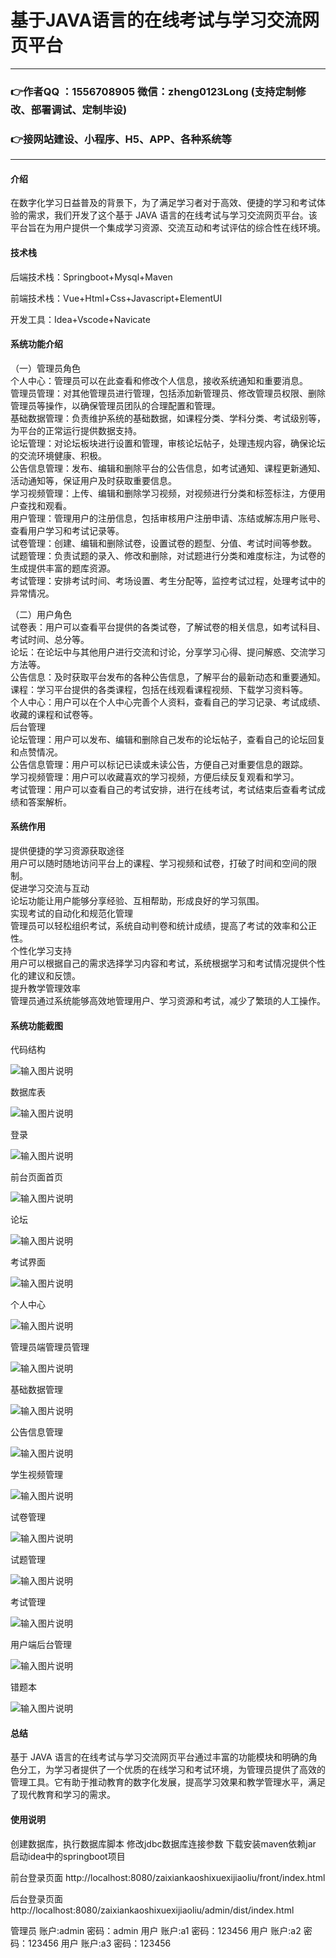 # 基于JAVA语言的在线考试与学习交流网页平台

---
### 👉作者QQ ：1556708905 微信：zheng0123Long (支持定制修改、部署调试、定制毕设)

### 👉接网站建设、小程序、H5、APP、各种系统等

---

#### 介绍

在数字化学习日益普及的背景下，为了满足学习者对于高效、便捷的学习和考试体验的需求，我们开发了这个基于 JAVA 语言的在线考试与学习交流网页平台。该平台旨在为用户提供一个集成学习资源、交流互动和考试评估的综合性在线环境。

#### 技术栈

后端技术栈：Springboot+Mysql+Maven

前端技术栈：Vue+Html+Css+Javascript+ElementUI

开发工具：Idea+Vscode+Navicate

#### 系统功能介绍

（一）管理员角色  
个人中心：管理员可以在此查看和修改个人信息，接收系统通知和重要消息。  
管理员管理：对其他管理员进行管理，包括添加新管理员、修改管理员权限、删除管理员等操作，以确保管理员团队的合理配置和管理。  
基础数据管理：负责维护系统的基础数据，如课程分类、学科分类、考试级别等，为平台的正常运行提供数据支持。  
论坛管理：对论坛板块进行设置和管理，审核论坛帖子，处理违规内容，确保论坛的交流环境健康、积极。  
公告信息管理：发布、编辑和删除平台的公告信息，如考试通知、课程更新通知、活动通知等，保证用户及时获取重要信息。  
学习视频管理：上传、编辑和删除学习视频，对视频进行分类和标签标注，方便用户查找和观看。  
用户管理：管理用户的注册信息，包括审核用户注册申请、冻结或解冻用户账号、查看用户学习和考试记录等。  
试卷管理：创建、编辑和删除试卷，设置试卷的题型、分值、考试时间等参数。  
试题管理：负责试题的录入、修改和删除，对试题进行分类和难度标注，为试卷的生成提供丰富的题库资源。  
考试管理：安排考试时间、考场设置、考生分配等，监控考试过程，处理考试中的异常情况。  

（二）用户角色  
试卷表：用户可以查看平台提供的各类试卷，了解试卷的相关信息，如考试科目、考试时间、总分等。  
论坛：在论坛中与其他用户进行交流和讨论，分享学习心得、提问解惑、交流学习方法等。  
公告信息：及时获取平台发布的各种公告信息，了解平台的最新动态和重要通知。  
课程：学习平台提供的各类课程，包括在线观看课程视频、下载学习资料等。  
个人中心：用户可以在个人中心完善个人资料，查看自己的学习记录、考试成绩、收藏的课程和试卷等。  
后台管理  
论坛管理：用户可以发布、编辑和删除自己发布的论坛帖子，查看自己的论坛回复和点赞情况。  
公告信息管理：用户可以标记已读或未读公告，方便自己对重要信息的跟踪。  
学习视频管理：用户可以收藏喜欢的学习视频，方便后续反复观看和学习。  
考试管理：用户可以查看自己的考试安排，进行在线考试，考试结束后查看考试成绩和答案解析。  

#### 系统作用

提供便捷的学习资源获取途径  
用户可以随时随地访问平台上的课程、学习视频和试卷，打破了时间和空间的限制。  
促进学习交流与互动  
论坛功能让用户能够分享经验、互相帮助，形成良好的学习氛围。  
实现考试的自动化和规范化管理  
管理员可以轻松组织考试，系统自动判卷和统计成绩，提高了考试的效率和公正性。  
个性化学习支持  
用户可以根据自己的需求选择学习内容和考试，系统根据学习和考试情况提供个性化的建议和反馈。  
提升教学管理效率  
管理员通过系统能够高效地管理用户、学习资源和考试，减少了繁琐的人工操作。  

#### 系统功能截图

代码结构

![输入图片说明](images/5e056af5e7d61a08fa2eedfaf96b9b4.png)

数据库表

![输入图片说明](images/7dd39528e5f9bf8544028112ffc198f.png)

登录

![输入图片说明](images/4d8b0650737fff7be66e7efd9d7332b.png)

前台页面首页

![输入图片说明](images/743a01bb4ea1b2a0451a144e1c17efc.png)

论坛

![输入图片说明](images/87e4c59e5168dbf440920aff60afbc4.png)

考试界面

![输入图片说明](images/0d0bd38e8c12d994e1cc90e79712726.png)

个人中心

![输入图片说明](images/45bc7e825121f4dece41878caa5c43a.png)

管理员端管理员管理

![输入图片说明](images/3b97fc49bf8cc8728cd30f5eb77ecbc.png)

基础数据管理

![输入图片说明](images/b2e2ec24849fe1b418859ea636ff434.png)

公告信息管理

![输入图片说明](images/39c3abf5c250dfe2eb0452a61415224.png)

学生视频管理

![输入图片说明](images/c4dcdb2f85891455090ccb8dc2ce310.png)

试卷管理

![输入图片说明](images/12c4337f7f6c6f0512460f28403fc69.png)

试题管理

![输入图片说明](images/12c4337f7f6c6f0512460f28403fc69.png)

考试管理

![输入图片说明](images/2e034ff996d0a511578014c24cfed8c.png)

用户端后台管理

![输入图片说明](images/4aff926c89efdd94000e1cc9f600617.png)

错题本

![输入图片说明](images/a3a5b99664f013d7391432aaeeae438.png)

#### 总结

基于 JAVA 语言的在线考试与学习交流网页平台通过丰富的功能模块和明确的角色分工，为学习者提供了一个优质的在线学习和考试环境，为管理员提供了高效的管理工具。它有助于推动教育的数字化发展，提高学习效果和教学管理水平，满足了现代教育和学习的需求。

#### 使用说明

创建数据库，执行数据库脚本 修改jdbc数据库连接参数 下载安装maven依赖jar 启动idea中的springboot项目

前台登录页面
http://localhost:8080/zaixiankaoshixuexijiaoliu/front/index.html

后台登录页面
http://localhost:8080/zaixiankaoshixuexijiaoliu/admin/dist/index.html

管理员			账户:admin 	密码：admin
用户				账户:a1 		密码：123456
用户				账户:a2 		密码：123456
用户				账户:a3 		密码：123456